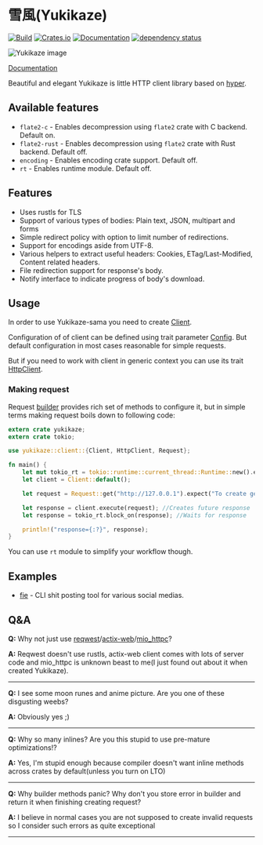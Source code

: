 # 雪風(Yukikaze)

[![Build](https://gitlab.com/Douman/yukikaze/badges/master/build.svg)](https://gitlab.com/Douman/yukikaze/pipelines)
[![Crates.io](https://img.shields.io/crates/v/yukikaze.svg)](https://crates.io/crates/yukikaze)
[![Documentation](https://docs.rs/yukikaze/badge.svg)](https://docs.rs/crate/yukikaze/)
[![dependency status](https://deps.rs/crate/yukikaze/0.3.1/status.svg)](https://deps.rs/crate/yukikaze)

![Yukikaze image](https://gitlab.com/Douman/yukikaze/raw/master/Yukikaze.png)

[Documentation](https://doumanash.github.io/yukikaze-docs/to_deploy/index.html)

Beautiful and elegant Yukikaze is little HTTP client library based on [hyper](https://crates.io/crates/hyper).

## Available features

- `flate2-c` - Enables decompression using `flate2` crate with C backend. Default on.
- `flate2-rust` - Enables decompression using `flate2` crate with Rust backend. Default off.
- `encoding` - Enables encoding crate support. Default off.
- `rt` - Enables runtime module. Default off.

## Features

- Uses rustls for TLS
- Support of various types of bodies: Plain text, JSON, multipart and forms
- Simple redirect policy with option to limit number of redirections.
- Support for encodings aside from UTF-8.
- Various helpers to extract useful headers: Cookies, ETag/Last-Modified, Content related headers.
- File redirection support for response's body.
- Notify interface to indicate progress of body's download.

## Usage

In order to use Yukikaze-sama you need to create [Client](client/struct.Client.html).

Configuration of of client can be defined using trait parameter [Config](client/config/trait.Config.html).
But default configuration in most cases reasonable for simple requests.

But if you need to work with client in generic context you can use its trait [HttpClient](client/trait.HttpClient.html).

### Making request

Request [builder](client/request/struct.Builder.html) provides rich set of methods
to configure it, but in simple terms making request boils down to following code:

```rust
extern crate yukikaze;
extern crate tokio;

use yukikaze::client::{Client, HttpClient, Request};

fn main() {
    let mut tokio_rt = tokio::runtime::current_thread::Runtime::new().expect("To create runtime");
    let client = Client::default();

    let request = Request::get("http://127.0.0.1").expect("To create get request").empty();

    let response = client.execute(request); //Creates future response
    let response = tokio_rt.block_on(response); //Waits for response

    println!("response={:?}", response);
}
```

You can use `rt` module to simplify your workflow though.

## Examples

- [fie](https://github.com/DoumanAsh/fie) - CLI shit posting tool for various social medias.

## Q&A

**Q:** Why not just use [reqwest](https://github.com/seanmonstar/reqwest)/[actix-web](https://github.com/actix/actix-web)/[mio_httpc](https://github.com/SergejJurecko/mio_httpc)?

**A:** Reqwest doesn't use rustls, actix-web client comes with lots of server code and mio_httpc is
unknown beast to me(I just found out about it when created Yukikaze).

- - -

**Q:** I see some moon runes and anime picture. Are you one of these disgusting weebs?

**A:** Obviously yes ;)

- - -

**Q:** Why so many inlines? Are you this stupid to use pre-mature optimizations!?

**A:** Yes, I'm stupid enough because compiler doesn't want inline methods across crates by default(unless you turn on LTO)

- - -

**Q:** Why builder methods panic? Why don't you store error in builder and return it when finishing creating request?

**A:** I believe in normal cases you are not supposed to create invalid requests so I consider such
errors as quite exceptional

- - -
